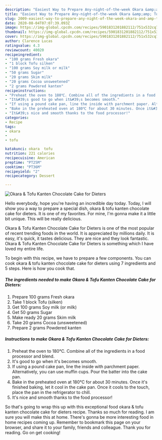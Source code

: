 ```yaml
---
description: "Easiest Way to Prepare Any-night-of-the-week Okara &amp;amp; Tofu Kanten Chocolate Cake for Dieters"
title: "Easiest Way to Prepare Any-night-of-the-week Okara &amp;amp; Tofu Kanten Chocolate Cake for Dieters"
slug: 2009-easiest-way-to-prepare-any-night-of-the-week-okara-and-amp-tofu-kanten-chocolate-cake-for-dieters
date: 2020-08-04T07:07:39.093Z
image: https://img-global.cpcdn.com/recipes/5901831201882112/751x532cq70/okara-tofu-kanten-chocolate-cake-for-dieters-recipe-main-photo.jpg
thumbnail: https://img-global.cpcdn.com/recipes/5901831201882112/751x532cq70/okara-tofu-kanten-chocolate-cake-for-dieters-recipe-main-photo.jpg
cover: https://img-global.cpcdn.com/recipes/5901831201882112/751x532cq70/okara-tofu-kanten-chocolate-cake-for-dieters-recipe-main-photo.jpg
author: Clarence Lucas
ratingvalue: 4.3
reviewcount: 40020
recipeingredient:
- "100 grams Fresh okara"
- "1 block Tofu silken"
- "100 grams Soy milk or milk"
- "50 grams Sugar"
- "20 grams Skim milk"
- "20 grams Cocoa unsweetened"
- "2 grams Powdered kanten"
recipeinstructions:
- "Preheat the oven to 180℃. Combine all of the ingredients in a food processor and blend."
- "It&#39;s good to go when it&#39;s becomes smooth."
- "If using a pound cake pan, line the inside with parchment paper. Alternatively, you can use muffin cups. Pour the batter into the cake pan."
- "Bake in the preheated oven at 180℃ for about 30 minutes. Once it&#39;s finished baking, let it cool in the cake pan. Once it cools to the touch, place the pan in the refrigerator to chill."
- "It&#39;s nice and smooth thanks to the food processor!"
categories:
- Recipe
tags:
- okara
- 
- tofu

katakunci: okara  tofu 
nutrition: 221 calories
recipecuisine: American
preptime: "PT25M"
cooktime: "PT36M"
recipeyield: "2"
recipecategory: Dessert

---
```



![Okara &amp; Tofu Kanten Chocolate Cake for Dieters](https://img-global.cpcdn.com/recipes/5901831201882112/751x532cq70/okara-tofu-kanten-chocolate-cake-for-dieters-recipe-main-photo.jpg)

Hello everybody, hope you're having an incredible day today. Today, I will show you a way to prepare a special dish, okara &amp; tofu kanten chocolate cake for dieters. It is one of my favorites. For mine, I'm gonna make it a little bit unique. This will be really delicious.



Okara &amp; Tofu Kanten Chocolate Cake for Dieters is one of the most popular of recent trending foods in the world. It is appreciated by millions daily. It is easy, it's quick, it tastes delicious. They are nice and they look fantastic. Okara &amp; Tofu Kanten Chocolate Cake for Dieters is something which I have loved my entire life.


To begin with this recipe, we have to prepare a few components. You can cook okara &amp; tofu kanten chocolate cake for dieters using 7 ingredients and 5 steps. Here is how you cook that.

<!--inarticleads1-->

##### The ingredients needed to make Okara &amp; Tofu Kanten Chocolate Cake for Dieters:

1. Prepare 100 grams Fresh okara
1. Take 1 block Tofu (silken)
1. Get 100 grams Soy milk (or milk)
1. Get 50 grams Sugar
1. Make ready 20 grams Skim milk
1. Take 20 grams Cocoa (unsweetened)
1. Prepare 2 grams Powdered kanten




<!--inarticleads2-->

##### Instructions to make Okara &amp; Tofu Kanten Chocolate Cake for Dieters:

1. Preheat the oven to 180℃. Combine all of the ingredients in a food processor and blend.
1. It&#39;s good to go when it&#39;s becomes smooth.
1. If using a pound cake pan, line the inside with parchment paper. Alternatively, you can use muffin cups. Pour the batter into the cake pan.
1. Bake in the preheated oven at 180℃ for about 30 minutes. Once it&#39;s finished baking, let it cool in the cake pan. Once it cools to the touch, place the pan in the refrigerator to chill.
1. It&#39;s nice and smooth thanks to the food processor!




So that's going to wrap this up with this exceptional food okara &amp; tofu kanten chocolate cake for dieters recipe. Thanks so much for reading. I am sure you will make this at home. There's gonna be more interesting food in home recipes coming up. Remember to bookmark this page on your browser, and share it to your family, friends and colleague. Thank you for reading. Go on get cooking!

